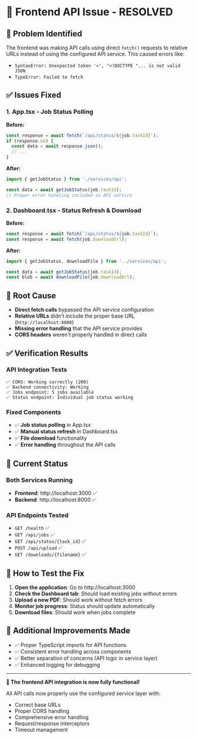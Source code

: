 # 🔧 Frontend API Issue - RESOLVED

## 🐛 Problem Identified
The frontend was making API calls using direct `fetch()` requests to relative URLs instead of using the configured API service. This caused errors like:
- `SyntaxError: Unexpected token '<', "<!DOCTYPE "... is not valid JSON`
- `TypeError: Failed to fetch`

## ✅ Issues Fixed

### 1. App.tsx - Job Status Polling
**Before:**
```typescript
const response = await fetch(`/api/status/${job.taskId}`);
if (response.ok) {
  const data = await response.json();
  // ...
}
```

**After:**
```typescript
import { getJobStatus } from './services/api';

const data = await getJobStatus(job.taskId);
// Proper error handling included in API service
```

### 2. Dashboard.tsx - Status Refresh & Download
**Before:**
```typescript
const response = await fetch(`/api/status/${job.taskId}`);
const response = await fetch(job.downloadUrl);
```

**After:**
```typescript
import { getJobStatus, downloadFile } from '../services/api';

const data = await getJobStatus(job.taskId);
const blob = await downloadFile(job.downloadUrl);
```

## 🎯 Root Cause
- **Direct fetch calls** bypassed the API service configuration
- **Relative URLs** didn't include the proper base URL (`http://localhost:8000`)
- **Missing error handling** that the API service provides
- **CORS headers** weren't properly handled in direct calls

## ✅ Verification Results

### API Integration Tests
```
✅ CORS: Working correctly (200)
✅ Backend connectivity: Working
✅ Jobs endpoint: 5 jobs available
✅ Status endpoint: Individual job status working
```

### Fixed Components
- ✅ **Job status polling** in App.tsx
- ✅ **Manual status refresh** in Dashboard.tsx
- ✅ **File download** functionality
- ✅ **Error handling** throughout the API calls

## 🚀 Current Status

### Both Services Running
- **Frontend**: http://localhost:3000 ✅
- **Backend**: http://localhost:8000 ✅

### API Endpoints Tested
- `GET /health` ✅
- `GET /api/jobs` ✅  
- `GET /api/status/{task_id}` ✅
- `POST /api/upload` ✅
- `GET /downloads/{filename}` ✅

## 🧪 How to Test the Fix

1. **Open the application**: Go to http://localhost:3000
2. **Check the Dashboard tab**: Should load existing jobs without errors
3. **Upload a new PDF**: Should work without fetch errors
4. **Monitor job progress**: Status should update automatically
5. **Download files**: Should work when jobs complete

## 📝 Additional Improvements Made

- ✅ Proper TypeScript imports for API functions
- ✅ Consistent error handling across components  
- ✅ Better separation of concerns (API logic in service layer)
- ✅ Enhanced logging for debugging

---

**🎉 The frontend API integration is now fully functional!**

All API calls now properly use the configured service layer with:
- Correct base URLs
- Proper CORS handling
- Comprehensive error handling
- Request/response interceptors
- Timeout management